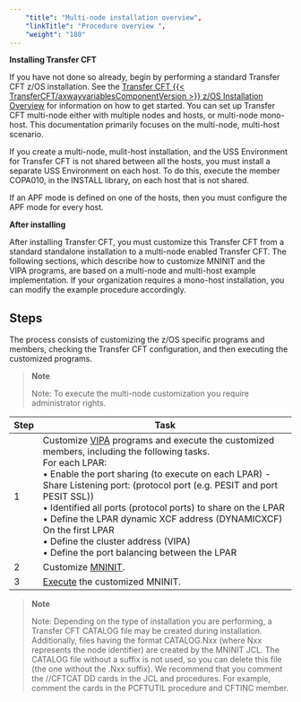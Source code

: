 ```yaml
---
    "title": "Multi-node installation overview",
    "linkTitle": "Procedure overview ",
    "weight": "180"
---
```

**Installing Transfer CFT**

If you have not done so already, begin by performing a standard Transfer CFT z/OS installation. See the [Transfer CFT {{< TransferCFT/axwayvariablesComponentVersion  >}} z/OS Installation Overview](../../c_about_zos) for information on how to get started. You can set up Transfer CFT multi-node either with multiple nodes and hosts, or multi-node mono-host. This documentation primarily focuses on the multi-node, multi-host scenario.

If you create a multi-node, mulit-host installation, and the USS Environment for Transfer CFT is not shared between all the hosts, you must install a separate USS Environment on each host. To do this, execute the member COPA010, in the INSTALL library, on each host that is not shared.

If an APF mode is defined on one of the hosts, then you must configure the APF mode for every host.

**After installing**

After installing Transfer CFT, you must customize this Transfer CFT from a standard standalone installation to a multi-node enabled Transfer CFT. The following sections, which describe how to customize MNINIT and the VIPA programs, are based on a multi-node and multi-host example implementation. If your organization requires a mono-host installation, you can modify the example procedure accordingly.

Steps
-----

The process consists of customizing the z/OS specific programs and members, checking the Transfer CFT configuration, and then executing the customized programs.

> **Note**
>
> Note: To execute the multi-node customization you require administrator rights.


| Step  | Task  |
| --- | --- |
| 1  | Customize [VIPA](../t_vipa_multinode_zos) programs and execute the customized members, including the following tasks.<br/> For each LPAR:<br/> • Enable the port sharing (to execute on each LPAR) - Share Listening port: (protocol port (e.g. PESIT and port PESIT SSL))<br/> • Identified all ports (protocol ports) to share on the LPAR<br/> • Define the LPAR dynamic XCF address (DYNAMICXCF)<br/> On the first LPAR<br/> • Define the cluster address (VIPA)<br/> • Define the port balancing between the LPAR |
| 2  | Customize [MNINIT]().  |
| 3  | [Execute](../t_submit_mninit_zos) the customized MNINIT. |


> **Note**
>
> Note: Depending on the type of installation you are performing, a Transfer CFT CATALOG file may be created during installation. Additionally, files having the format CATALOG.Nxx (where Nxx represents the node identifier) are created by the MNINIT JCL. The CATALOG file without a suffix is not used, so you can delete this file (the one without the .Nxx suffix). We recommend that you comment the //CFTCAT DD cards in the JCL and procedures. For example, comment the cards in the PCFTUTIL procedure and CFTINC member.
